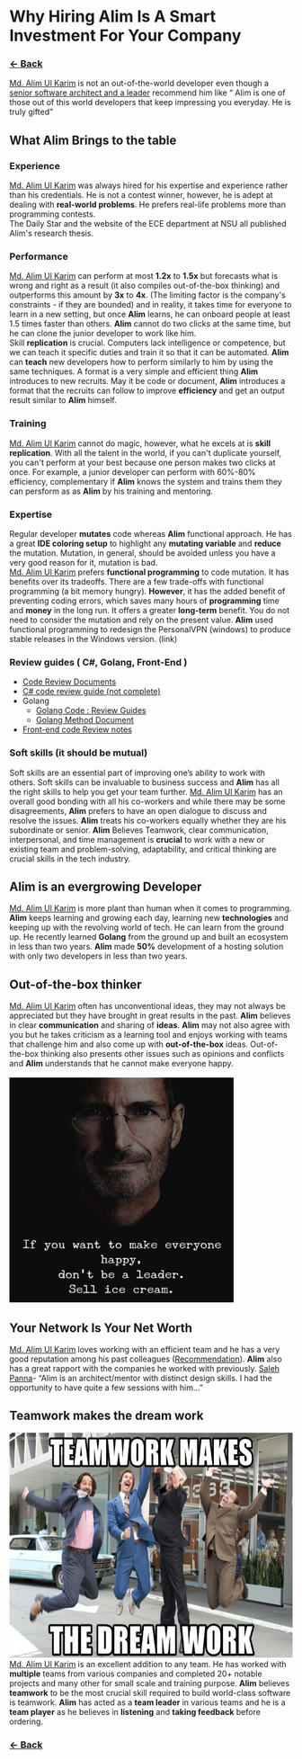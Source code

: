 # Why Hiring Alim Is A Smart Investment For Your Company

### [← Back](alim-ul-karim-profile.md)

[Md. Alim Ul Karim](https://www.linkedin.com/in/alimkarim/) is not an out-of-the-world developer even though a [senior software architect and a leader](https://www.linkedin.com/in/istiaq-ahmed-b6906416?lipi=urn%3Ali%3Apage%3Ad_flagship3_profile_view_base_recommendations_details%3BR6T6PNxXTsaVvOuiZe2vYg%3D%3D) recommend him like  “ Alim is one of those out of this world developers that keep impressing you everyday. He is truly gifted”

## What Alim Brings to the table

### Experience

[Md. Alim Ul Karim](https://www.linkedin.com/in/alimkarim/) was always hired for his expertise and experience rather than his credentials. He is not a contest winner, however, he is adept at dealing with **real-world problems**. He prefers real-life problems more than programming contests.<br>
The Daily Star and the website of the ECE department at NSU all published Alim's research thesis.<br>

### Performance

[Md. Alim Ul Karim](https://www.linkedin.com/in/alimkarim/) can perform at most **1.2x** to **1.5x** but forecasts what is wrong and right as a result (it also compiles out-of-the-box thinking) and outperforms this amount by **3x** to **4x**. (The limiting factor is the company's constraints - if they are bounded) and in reality, it takes time for everyone to learn in a new setting, but once **Alim** learns, he can onboard people at least 1.5 times faster than others. **Alim** cannot do two clicks at the same time, but he can clone the junior developer to work like him.<br>
Skill **replication** is crucial. Computers lack intelligence or competence, but we can teach it specific duties and train it so that it can be automated. **Alim** can **teach** new developers how to perform similarly to him by using the same techniques. A format is a very simple and efficient thing **Alim** introduces to new recruits. May it be code or document, **Alim** introduces a format that the recruits can follow to improve **efficiency** and get an output result similar to **Alim** himself.<br>

### Training

[Md. Alim Ul Karim](https://www.linkedin.com/in/alimkarim/) cannot do magic, however, what he excels at is **skill** **replication**. With all the talent in the world, if you can't duplicate yourself, you can't perform at your best because one person makes two clicks at once. For example, a junior developer can perform with 60%-80% efficiency, complementary if **Alim** knows the system and trains them they can persform as as **Alim** by his training and mentoring.<br>

### Expertise

Regular developer **mutates** code whereas **Alim** functional approach. He has a great **IDE coloring setup** to highlight any **mutating variable** and **reduce** the mutation. Mutation, in general, should be avoided unless you have a very good reason for it, mutation is bad.<br>
[Md. Alim Ul Karim](https://www.linkedin.com/in/alimkarim/) prefers **functional programming** to code mutation. It has benefits over its tradeoffs. There are a few trade-offs with functional programming (a bit memory hungry). **However**, it has the added benefit of preventing coding errors, which saves many hours of **programming** time and **money** in the long run. It offers a greater **long-term** benefit. You do not need to consider the mutation and rely on the present value. **Alim** used functional programming to redesign the PersonalVPN (windows) to produce stable releases in the Windows version. (link)

### Review guides ( C#, Golang, Front-End )

- [Code Review Documents](https://github.com/aukgit/CodeReview.Documents/blob/master/README.md)
- [C# code review guide (not complete)](https://docs.google.com/document/d/1nTCocaJf3IeD3YgfJFuK9u7C-4mdIsyTzgyEiaoFC4M/edit?usp=sharing)
- Golang
  - [Golang Code : Review Guides](https://hackmd.io/t6T_Wyv9TimWR1HzvrUQDg)
  - [Golang Method Document](https://hackmd.io/HH-L0_SzSeyC2CEacjzwjQ)
- [Front-end code Review notes](https://hackmd.io/X-Ld5KrVRJmffo8xsikAXQ)

### Soft skills (it should be mutual)

Soft skills are an essential part of improving one’s ability to work with others. Soft skills can be invaluable to business success and **Alim** has all the right skills to help you get your team further.
[Md. Alim Ul Karim](https://www.linkedin.com/in/alimkarim/) has an overall good bonding with all his co-workers and while there may be some disagreements, **Alim** prefers to have an open dialogue to discuss and resolve the issues. **Alim** treats his co-workers equally whether they are his subordinate or senior.
**Alim** Believes Teamwork, clear communication, interpersonal, and time management is **crucial** to work with a new or existing team and problem-solving, adaptability, and critical thinking are crucial skills in the tech industry.  

## Alim is an evergrowing Developer

[Md. Alim Ul Karim](https://www.linkedin.com/in/alimkarim/) is more plant than human when it comes to programming.
**Alim** keeps learning and growing each day, learning new **technologies** and keeping up with the revolving world of tech.
He can learn from the ground up. He recently learned **Golang** from the ground up and built an ecosystem in less than two years. **Alim** made **50%** development of a hosting solution with only two developers in less than two years.

## Out-of-the-box thinker

[Md. Alim Ul Karim](https://www.linkedin.com/in/alimkarim/) often has unconventional ideas, they may not always be appreciated but they have brought in great results in the past. **Alim** believes in clear **communication** and sharing of **ideas**. **Alim** may not also agree with you but he takes criticism as a learning tool and enjoys working with teams that challenge him and also come up with **out-of-the-box** ideas.
Out-of-the-box thinking also presents other issues such as opinions and conflicts and **Alim** understands that he cannot make everyone happy.<br>
<br>
<img height="400" src="img/jobs.png">

## Your Network Is Your Net Worth

[Md. Alim Ul Karim](https://www.linkedin.com/in/alimkarim/) loves working with an efficient team and he has a very good reputation among his past colleagues ([Recommendation](https://www.linkedin.com/in/alimkarim/details/recommendations/?detailScreenTabIndex=0)). **Alim** also has a great rapport with the companies he worked with previously. [Saleh Panna](https://www.linkedin.com/in/pannaahmed?lipi=urn%3Ali%3Apage%3Ad_flagship3_profile_view_base_recommendations_details%3BvMB66%2F9qSFyB2AZU1Hvhtg%3D%3D)- “Alim is an architect/mentor with distinct design skills. I had the opportunity to have quite a few sessions with him…”

## Teamwork makes the dream work
<img height="400" src="img/team%20work%20makes%20the%20dream%20work.png"><br>
[Md. Alim Ul Karim](https://www.linkedin.com/in/alimkarim/) is an excellent addition to any team. He has worked with **multiple** teams from various companies and completed 20+ notable projects and many other for small scale and training purpose.
**Alim** believes **teamwork** to be the most crucial skill required to build world-class software is teamwork.
**Alim** has acted as a **team leader** in various teams and he is a **team player** as he believes in **listening** and **taking feedback** before ordering.

### [← Back](alim-ul-karim-profile.md)
